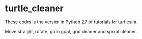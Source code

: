 # turtle_cleaner

These codes is the version in Python 2.7 of tutorials for turtlesim.

Move straight, rotate, go to goal, grid cleaner and spriral cleaner.
